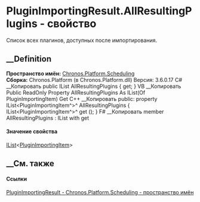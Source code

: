 # PluginImportingResult.AllResultingPlugins - свойство
Список всех плагинов, доступных после импортирования.
## __Definition
 **Пространство имён:**
[Chronos.Platform.Scheduling](N_Chronos_Platform_Scheduling.htm)  
 **Сборка:** Chronos.Platform (в Chronos.Platform.dll) Версия: 3.6.0.17
C# __Копировать
     public IList<PluginImportingItem> AllResultingPlugins { get; }
VB __Копировать
     Public ReadOnly Property AllResultingPlugins As IList(Of PluginImportingItem)
    	Get
C++ __Копировать
     public:
    property IList<PluginImportingItem^>^ AllResultingPlugins {
    	IList<PluginImportingItem^>^ get ();
    }
F# __Копировать
     member AllResultingPlugins : IList<PluginImportingItem> with get
#### Значение свойства
[IList](https://learn.microsoft.com/dotnet/api/system.collections.generic.ilist-1)<[PluginImportingItem](T_Chronos_Platform_Scheduling_PluginImportingItem.htm)>
##  __См. также
#### Ссылки
[PluginImportingResult -
](T_Chronos_Platform_Scheduling_PluginImportingResult.htm)
[Chronos.Platform.Scheduling - пространство
имён](N_Chronos_Platform_Scheduling.htm)
